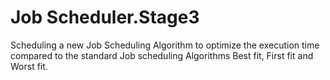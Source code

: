 # Job Scheduler.Stage3

Scheduling a new Job Scheduling Algorithm to optimize the execution time compared to the standard Job scheduling Algorithms Best fit, First fit and Worst fit.
